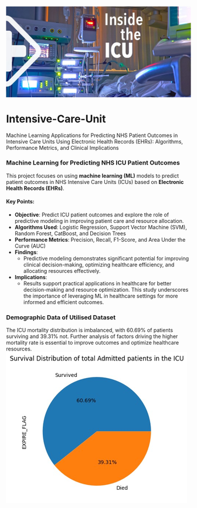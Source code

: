 ![icu_Image](Intensive-Care-Unit-ICU.jpg)
# Intensive-Care-Unit
Machine Learning Applications for Predicting NHS Patient Outcomes in Intensive Care Units Using Electronic Health Records (EHRs): Algorithms, Performance Metrics, and Clinical Implications

### Machine Learning for Predicting NHS ICU Patient Outcomes

This project focuses on using **machine learning (ML)** models to predict patient outcomes in NHS Intensive Care Units (ICUs) based on **Electronic Health Records (EHRs)**. 

#### Key Points:
- **Objective**: Predict ICU patient outcomes and explore the role of predictive modeling in improving patient care and resource allocation.
- **Algorithms Used**: Logistic Regression, Support Vector Machine (SVM), Random Forest, CatBoost, and Decision Trees  
- **Performance Metrics**:   Precision, Recall, F1-Score, and Area Under the Curve (AUC)  
- **Findings**:  
  - Predictive modeling demonstrates significant potential for improving clinical decision-making, optimizing healthcare efficiency, and allocating resources effectively.  
- **Implications**:  
  - Results support practical applications in healthcare for better decision-making and resource optimization.
This study underscores the importance of leveraging ML in healthcare settings for more informed and efficient outcomes.

### Demographic Data of Utilised Dataset
The ICU mortality distribution is imbalanced, with 60.69% of patients surviving and 39.31% not. Further analysis of factors driving the higher mortality rate is essential to improve outcomes and optimize healthcare resources.
![iuc1_Image](icu1.jpg)
